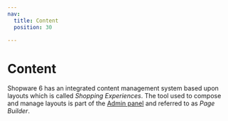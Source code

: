```yaml
---
nav:
  title: Content
  position: 30

---
```


# Content

Shopware 6 has an integrated content management system based upon layouts which is called *Shopping Experiences*. The tool used to compose and manage layouts is part of the [Admin panel](../../framework/architecture/administration-concept) and referred to as *Page Builder*.
